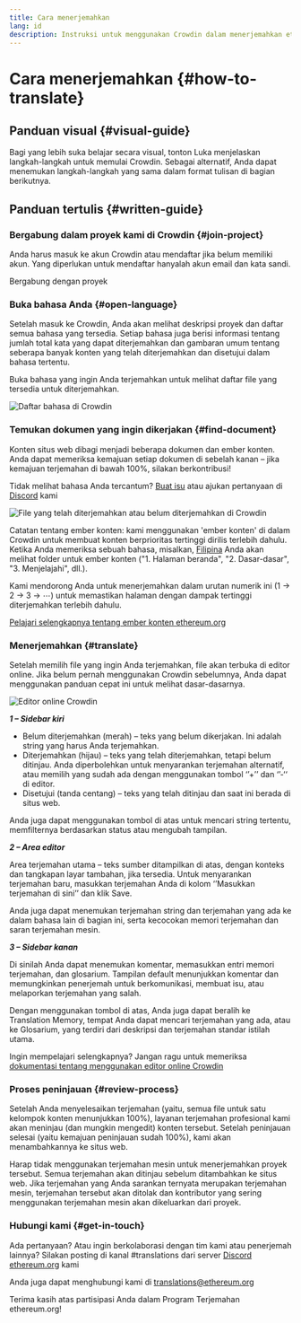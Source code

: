 ```yaml
---
title: Cara menerjemahkan
lang: id
description: Instruksi untuk menggunakan Crowdin dalam menerjemahkan ethereum.org
---
```


# Cara menerjemahkan {#how-to-translate}

## Panduan visual {#visual-guide}

Bagi yang lebih suka belajar secara visual, tonton Luka menjelaskan langkah-langkah untuk memulai Crowdin. Sebagai alternatif, Anda dapat menemukan langkah-langkah yang sama dalam format tulisan di bagian berikutnya.

<YouTube id="Ii7bYhanLs4" />

## Panduan tertulis {#written-guide}

### Bergabung dalam proyek kami di Crowdin {#join-project}

Anda harus masuk ke akun Crowdin atau mendaftar jika belum memiliki akun. Yang diperlukan untuk mendaftar hanyalah akun email dan kata sandi.

<ButtonLink href="https://crowdin.com/project/ethereum-org/">
  Bergabung dengan proyek
</ButtonLink>

### Buka bahasa Anda {#open-language}

Setelah masuk ke Crowdin, Anda akan melihat deskripsi proyek dan daftar semua bahasa yang tersedia. Setiap bahasa juga berisi informasi tentang jumlah total kata yang dapat diterjemahkan dan gambaran umum tentang seberapa banyak konten yang telah diterjemahkan dan disetujui dalam bahasa tertentu.

Buka bahasa yang ingin Anda terjemahkan untuk melihat daftar file yang tersedia untuk diterjemahkan.

![Daftar bahasa di Crowdin](./list-of-languages.png)

### Temukan dokumen yang ingin dikerjakan {#find-document}

Konten situs web dibagi menjadi beberapa dokumen dan ember konten. Anda dapat memeriksa kemajuan setiap dokumen di sebelah kanan – jika kemajuan terjemahan di bawah 100%, silakan berkontribusi!

Tidak melihat bahasa Anda tercantum? [Buat isu](https://github.com/ethereum/ethereum-org-website/issues/new/choose) atau ajukan pertanyaan di [Discord](https://discord.gg/ethereum-org) kami

![File yang telah diterjemahkan atau belum diterjemahkan di Crowdin](./crowdin-files.png)

Catatan tentang ember konten: kami menggunakan 'ember konten' di dalam Crowdin untuk membuat konten berprioritas tertinggi dirilis terlebih dahulu. Ketika Anda memeriksa sebuah bahasa, misalkan, [Filipina](https://crowdin.com/project/ethereum-org/fil#) Anda akan melihat folder untuk ember konten ("1. Halaman beranda", "2. Dasar-dasar", "3. Menjelajahi", dll.).

Kami mendorong Anda untuk menerjemahkan dalam urutan numerik ini (1 → 2 → 3 → ⋯) untuk memastikan halaman dengan dampak tertinggi diterjemahkan terlebih dahulu.

[Pelajari selengkapnya tentang ember konten ethereum.org](/contributing/translation-program/content-buckets/)

### Menerjemahkan {#translate}

Setelah memilih file yang ingin Anda terjemahkan, file akan terbuka di editor online. Jika belum pernah menggunakan Crowdin sebelumnya, Anda dapat menggunakan panduan cepat ini untuk melihat dasar-dasarnya.

![Editor online Crowdin](./online-editor.png)

**_1 – Sidebar kiri_**

- Belum diterjemahkan (merah) – teks yang belum dikerjakan. Ini adalah string yang harus Anda terjemahkan.
- Diterjemahkan (hijau) – teks yang telah diterjemahkan, tetapi belum ditinjau. Anda diperbolehkan untuk menyarankan terjemahan alternatif, atau memilih yang sudah ada dengan menggunakan tombol ‘’+’’ dan ‘’-‘‘ di editor.
- Disetujui (tanda centang) – teks yang telah ditinjau dan saat ini berada di situs web.

Anda juga dapat menggunakan tombol di atas untuk mencari string tertentu, memfilternya berdasarkan status atau mengubah tampilan.

**_2 – Area editor_**

Area terjemahan utama – teks sumber ditampilkan di atas, dengan konteks dan tangkapan layar tambahan, jika tersedia. Untuk menyarankan terjemahan baru, masukkan terjemahan Anda di kolom ‘’Masukkan terjemahan di sini’’ dan klik Save.

Anda juga dapat menemukan terjemahan string dan terjemahan yang ada ke dalam bahasa lain di bagian ini, serta kecocokan memori terjemahan dan saran terjemahan mesin.

**_3 – Sidebar kanan_**

Di sinilah Anda dapat menemukan komentar, memasukkan entri memori terjemahan, dan glosarium. Tampilan default menunjukkan komentar dan memungkinkan penerjemah untuk berkomunikasi, membuat isu, atau melaporkan terjemahan yang salah.

Dengan menggunakan tombol di atas, Anda juga dapat beralih ke Translation Memory, tempat Anda dapat mencari terjemahan yang ada, atau ke Glosarium, yang terdiri dari deskripsi dan terjemahan standar istilah utama.

Ingin mempelajari selengkapnya? Jangan ragu untuk memeriksa [dokumentasi tentang menggunakan editor online Crowdin](https://support.crowdin.com/online-editor/)

### Proses peninjauan {#review-process}

Setelah Anda menyelesaikan terjemahan (yaitu, semua file untuk satu kelompok konten menunjukkan 100%), layanan terjemahan profesional kami akan meninjau (dan mungkin mengedit) konten tersebut. Setelah peninjauan selesai (yaitu kemajuan peninjauan sudah 100%), kami akan menambahkannya ke situs web.

<InfoBanner shouldCenter emoji=":warning:">
  Harap tidak menggunakan terjemahan mesin untuk menerjemahkan proyek tersebut. Semua terjemahan akan ditinjau sebelum ditambahkan ke situs web. Jika terjemahan yang Anda sarankan ternyata merupakan terjemahan mesin, terjemahan tersebut akan ditolak dan kontributor yang sering menggunakan terjemahan mesin akan dikeluarkan dari proyek.
</InfoBanner>

### Hubungi kami {#get-in-touch}

Ada pertanyaan? Atau ingin berkolaborasi dengan tim kami atau penerjemah lainnya? Silakan posting di kanal #translations dari server [Discord ethereum.org](https://discord.gg/ethereum-org) kami

Anda juga dapat menghubungi kami di translations@ethereum.org

Terima kasih atas partisipasi Anda dalam Program Terjemahan ethereum.org!
